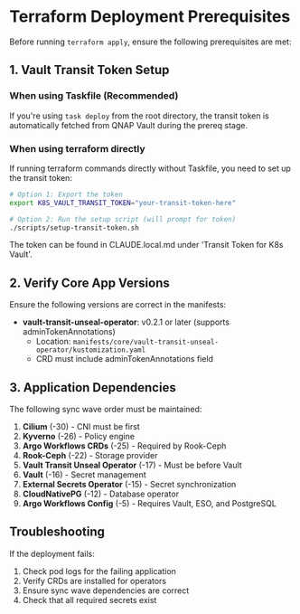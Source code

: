 # Terraform Deployment Prerequisites

Before running `terraform apply`, ensure the following prerequisites are met:

## 1. Vault Transit Token Setup

### When using Taskfile (Recommended)

If you're using `task deploy` from the root directory, the transit token is automatically fetched from QNAP Vault during the prereq stage.

### When using terraform directly

If running terraform commands directly without Taskfile, you need to set up the transit token:

```bash
# Option 1: Export the token
export K8S_VAULT_TRANSIT_TOKEN="your-transit-token-here"

# Option 2: Run the setup script (will prompt for token)
./scripts/setup-transit-token.sh
```

The token can be found in CLAUDE.local.md under 'Transit Token for K8s Vault'.

## 2. Verify Core App Versions

Ensure the following versions are correct in the manifests:

- **vault-transit-unseal-operator**: v0.2.1 or later (supports adminTokenAnnotations)
  - Location: `manifests/core/vault-transit-unseal-operator/kustomization.yaml`
  - CRD must include adminTokenAnnotations field

## 3. Application Dependencies

The following sync wave order must be maintained:

1. **Cilium** (-30) - CNI must be first
2. **Kyverno** (-26) - Policy engine
3. **Argo Workflows CRDs** (-25) - Required by Rook-Ceph
4. **Rook-Ceph** (-22) - Storage provider
5. **Vault Transit Unseal Operator** (-17) - Must be before Vault
6. **Vault** (-16) - Secret management
7. **External Secrets Operator** (-15) - Secret synchronization
8. **CloudNativePG** (-12) - Database operator
9. **Argo Workflows Config** (-5) - Requires Vault, ESO, and PostgreSQL

## Troubleshooting

If the deployment fails:

1. Check pod logs for the failing application
2. Verify CRDs are installed for operators
3. Ensure sync wave dependencies are correct
4. Check that all required secrets exist